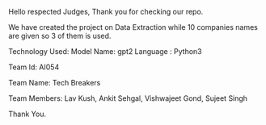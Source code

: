 Hello respected Judges, Thank you for checking our repo. 

We have created the project on Data Extraction while 10 companies names are given so 3 of them is used.

Technology Used: 
Model Name: gpt2
Language : Python3

Team Id: AI054

Team Name: Tech Breakers

Team Members: Lav Kush, Ankit Sehgal, Vishwajeet Gond, Sujeet Singh


Thank You.

